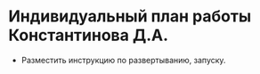 # Индивидуальный план работы Константинова Д.А.

+ Разместить инструкцию по развертыванию, запуску. 

